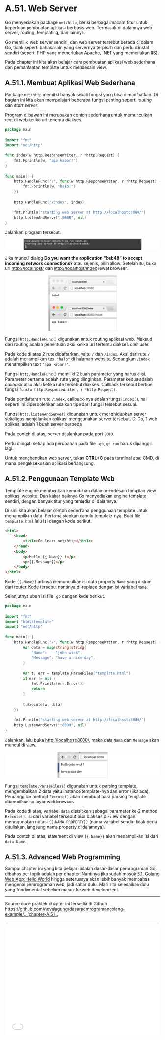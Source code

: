 # A.51. Web Server

Go menyediakan package `net/http`, berisi berbagai macam fitur untuk keperluan pembuatan aplikasi berbasis web. Termasuk di dalamnya web server, routing, templating, dan lainnya.

Go memiliki web server sendiri, dan web server tersebut berada di dalam Go, tidak seperti bahasa lain yang servernya terpisah dan perlu diinstal sendiri (seperti PHP yang memerlukan Apache, .NET yang memerlukan IIS).

Pada chapter ini kita akan belajar cara pembuatan aplikasi web sederhana dan pemanfaatan template untuk mendesain view.

## A.51.1. Membuat Aplikasi Web Sederhana

Package `net/http` memiliki banyak sekali fungsi yang bisa dimanfaatkan. Di bagian ini kita akan mempelajari beberapa fungsi penting seperti *routing* dan *start server*.

Program di bawah ini merupakan contoh sederhana untuk memunculkan text di web ketika url tertentu diakses.

```go
package main

import "fmt"
import "net/http"

func index(w http.ResponseWriter, r *http.Request) {
    fmt.Fprintln(w, "apa kabar!")
}

func main() {
    http.HandleFunc("/", func(w http.ResponseWriter, r *http.Request) {
        fmt.Fprintln(w, "halo!")
    })

    http.HandleFunc("/index", index)

    fmt.Println("starting web server at http://localhost:8080/")
    http.ListenAndServe(":8080", nil)
}
```

Jalankan program tersebut.

![Eksekusi program](images/A_web_server_1_start_server.png)

Jika muncul dialog **Do you want the application “bab48” to accept incoming network connections?** atau sejenis, pilih allow. Setelah itu, buka url [http://localhost/](http://localhost/) dan [http://localhost/index](http://localhost/index/) lewat browser.

![Contoh penerapan net/http](images/A_web_server_2_web_server.png)

Fungsi `http.HandleFunc()` digunakan untuk routing aplikasi web. Maksud dari routing adalah penentuan aksi ketika url tertentu diakses oleh user.

Pada kode di atas 2 rute didaftarkan, yaitu `/` dan `/index`. Aksi dari rute `/` adalah menampilkan text `"halo"` di halaman website. Sedangkan `/index` menampilkan text `"apa kabar!"`.

Fungsi `http.HandleFunc()` memiliki 2 buah parameter yang harus diisi. Parameter pertama adalah rute yang diinginkan. Parameter kedua adalah *callback* atau aksi ketika rute tersebut diakses. Callback tersebut bertipe fungsi `func(w http.ResponseWriter, r *http.Request)`.

Pada pendaftaran rute `/index`, callback-nya adalah fungsi `index()`, hal seperti ini diperbolehkan asalkan tipe dari fungsi tersebut sesuai.

Fungsi `http.listenAndServe()` digunakan untuk menghidupkan server sekaligus menjalankan aplikasi menggunakan server tersebut. Di Go, 1 web aplikasi adalah 1 buah server berbeda.

Pada contoh di atas, server dijalankan pada port `8080`.

Perlu diingat, setiap ada perubahan pada file `.go`, `go run` harus dipanggil lagi.

Untuk menghentikan web server, tekan **CTRL+C** pada terminal atau CMD, di mana pengeksekusian aplikasi berlangsung.

## A.51.2. Penggunaan Template Web

Template engine memberikan kemudahan dalam mendesain tampilan view aplikasi website. Dan kabar baiknya Go menyediakan engine template sendiri, dengan banyak fitur yang tersedia di dalamnya.

Di sini kita akan belajar contoh sederhana penggunaan template untuk menampilkan data. Pertama siapkan dahulu template-nya. Buat file `template.html` lalu isi dengan kode berikut.

```html
<html>
    <head>
        <title>Go learn net/http</title>
    </head>
    <body>
        <p>Hello {{.Name}} !</p>
        <p>{{.Message}}</p>
    </body>
</html>
```

Kode `{{.Name}}` artinya memunculkan isi data property `Name` yang dikirim dari router. Kode tersebut nantinya di-replace dengan isi variabel `Name`.

Selanjutnya ubah isi file `.go` dengan kode berikut.

```go
package main

import "fmt"
import "html/template"
import "net/http"

func main() {
    http.HandleFunc("/", func(w http.ResponseWriter, r *http.Request) {
        var data = map[string]string{
            "Name":    "john wick",
            "Message": "have a nice day",
        }

        var t, err = template.ParseFiles("template.html")
        if err != nil {
            fmt.Println(err.Error())
            return
        }

        t.Execute(w, data)
    })

    fmt.Println("starting web server at http://localhost:8080/")
    http.ListenAndServe(":8080", nil)
}
```

Jalankan, lalu buka [http://localhost:8080/](http://localhost:8080/), maka data `Nama` dan `Message` akan muncul di view.

![Penggunaan template](images/A_web_server_3_template.png)

Fungsi `template.ParseFiles()` digunakan untuk parsing template, mengembalikan 2 data yaitu instance template-nya dan error (jika ada). Pemanggilan method `Execute()` akan membuat hasil parsing template ditampilkan ke layar web browser.

Pada kode di atas, variabel `data` disisipkan sebagai parameter ke-2 method `Execute()`. Isi dari variabel tersebut bisa diakses di-view dengan menggunakan notasi `{{.NAMA_PROPERTY}}` (nama variabel sendiri tidak perlu dituliskan, langsung nama property di dalamnya).

Pada contoh di atas, statement di view `{{.Name}}` akan menampilkan isi dari `data.Name`.

## A.51.3. Advanced Web Programming

Sampai chapter ini yang kita pelajari adalah dasar-dasar pemrograman Go, dibahas per topik adalah per chapter. Nantinya jika sudah masuk [B.1. Golang Web App: Hello World](/B-golang-web-hello-world.html) hingga seterusnya akan lebih banyak membahas mengenai pemrograman web, jadi sabar dulu. Mari kita selesaikan dulu yang fundamental sebelum masuk ke web development.

---

<div class="source-code-link">
    <div class="source-code-link-message">Source code praktek chapter ini tersedia di Github</div>
    <a href="https://github.com/novalagung/dasarpemrogramangolang-example/tree/master/chapter-A.51-web-server">https://github.com/novalagung/dasarpemrogramangolang-example/.../chapter-A.51...</a>
</div>

---

<iframe src="partial/ebooks.html" width="100%" height="360px" frameborder="0" scrolling="no"></iframe>

